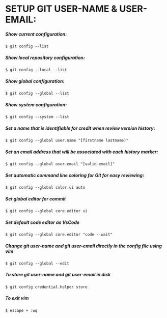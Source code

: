 # SETUP GIT USER-NAME & USER-EMAIL:

##### Show current configuration:
```
$ git config --list
```
##### Show local repository configuration:
```
$ git config --local --list
```

##### Show global configuration:
```
$ git config --global --list
```

##### Show system configuration:
```
$ git config --system --list
```

##### Set a name that is identifiable for credit when review version history:
```
$ git config --global user.name "[firstname lastname]"
```

##### Set an email address that will be associated with each history marker:
```
$ git config --global user.email "[valid-email]"
```

##### Set automatic command line coloring for Git for easy reviewing:
```
$ git config --global color.ui auto
```

##### Set global editor for commit
```
$ git config --global core.editor vi
```

##### Set default code editor as VsCode
```
$ git config --global core.editor "code --wait"
```

##### Change git user-name and git user-email directly in the config file using vim
````
$ git config --global --edit
````

##### To store git user-name and git user-email in disk
``````
$ git config credential.helper store
``````

##### To exit vim
``````
$ escape + :wq
``````



